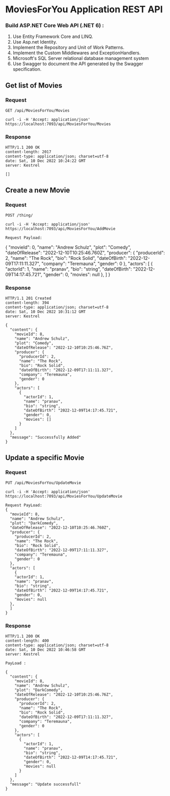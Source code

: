 # MoviesForYou Application REST API

### Build ASP.NET Core Web API (.NET 6) :
1. Use Entity Framework Core and LINQ.
2. Use Asp.net Identity.
3. Implement the Repository and Unit of Work Patterns.
4. Implement the Custom Middlewares and ExceptionHandlers.
5. Microsoft's SQL Server relational database management system
6. Use Swagger to document the API generated by the Swagger specification.

## Get list of Movies

### Request

`GET /api/MoviesForYou/Movies`

    curl -i -H 'Accept: application/json' https://localhost:7093/api/MoviesForYou/Movies

### Response

    HTTP/1.1 200 OK
    content-length: 2017
    content-type: application/json; charset=utf-8
    date: Sat, 10 Dec 2022 10:24:22 GMT
    server: Kestrel

    []

## Create a new Movie

### Request

`POST /thing/`

    curl -i -H 'Accept: application/json' https://localhost:7093/api/MoviesForYou/AddMovie

    Request Payload:
   {
      "movieId": 0,
      "name": "Andrew Schulz",
      "plot": "Comedy",
      "dateOfRelease": "2022-12-10T10:25:46.760Z",
      "producer": {
        "producerId": 2,
        "name": "The Rock",
        "bio": "Rock Solid",
        "dateOfBirth": "2022-12-09T17:11:11.327",
        "company": "Teremauna",
        "gender": 0
      },
      "actors": [
        {
        "actorId": 1,
        "name": "pranav",
        "bio": "string",
        "dateOfBirth": "2022-12-09T14:17:45.721",
        "gender": 0,
        "movies": null
      },
      ]
   }

### Response

    HTTP/1.1 201 Created
    content-length: 394
    content-type: application/json; charset=utf-8
    date: Sat, 10 Dec 2022 10:31:12 GMT
    server: Kestrel

    {
      "content": {
        "movieId": 8,
        "name": "Andrew Schulz",
        "plot": "Comedy",
        "dateOfRelease": "2022-12-10T10:25:46.76Z",
        "producer": {
          "producerId": 2,
          "name": "The Rock",
          "bio": "Rock Solid",
          "dateOfBirth": "2022-12-09T17:11:11.327",
          "company": "Teremauna",
          "gender": 0
        },
        "actors": [
          {
            "actorId": 1,
            "name": "pranav",
            "bio": "string",
            "dateOfBirth": "2022-12-09T14:17:45.721",
            "gender": 0,
            "movies": []
          }
        ]
      },
      "message": "Successfully Added"
    }

## Update a specific Movie

### Request

`PUT /api/MoviesForYou/UpdateMovie`

    curl -i -H 'Accept: application/json' https://localhost:7093/api/MoviesForYou/UpdateMovie

    Request PayLoad:
    {
      "movieId": 8,
      "name": "Andrew Schulz",
      "plot": "DarkComedy",
      "dateOfRelease": "2022-12-10T10:25:46.760Z",
      "producer": {
        "producerId": 2,
        "name": "The Rock",
        "bio": "Rock Solid",
        "dateOfBirth": "2022-12-09T17:11:11.327",
        "company": "Teremauna",
        "gender": 0
      },
      "actors": [
        {
        "actorId": 1,
        "name": "pranav",
        "bio": "string",
        "dateOfBirth": "2022-12-09T14:17:45.721",
        "gender": 0,
        "movies": null
      },
      ]
    }

### Response

    HTTP/1.1 200 OK
    content-length: 400
    content-type: application/json; charset=utf-8
    date: Sat, 10 Dec 2022 10:46:58 GMT
    server: Kestrel

    PayLoad : 

    {
      "content": {
        "movieId": 8,
        "name": "Andrew Schulz",
        "plot": "DarkComedy",
        "dateOfRelease": "2022-12-10T10:25:46.76Z",
        "producer": {
          "producerId": 2,
          "name": "The Rock",
          "bio": "Rock Solid",
          "dateOfBirth": "2022-12-09T17:11:11.327",
          "company": "Teremauna",
          "gender": 0
        },
        "actors": [
          {
            "actorId": 1,
            "name": "pranav",
            "bio": "string",
            "dateOfBirth": "2022-12-09T14:17:45.721",
            "gender": 0,
            "movies": null
          }
        ]
      },
      "message": "Update successfull"
    }
